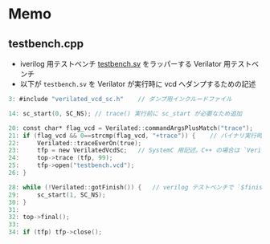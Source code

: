 # Memo

## testbench.cpp
* iverilog 用テストベンチ [testbench.sv](testbench.sv) をラッパーする Verilator 用テストベンチ
* 以下が `testbench.sv` を Verilator が実行時に vcd へダンプするための記述

```verilog
3: #include "verilated_vcd_sc.h"    // ダンプ用インクルードファイル

14:	sc_start(0, SC_NS); // trace() 実行前に sc_start が必要なため追加

20: const char* flag_vcd = Verilated::commandArgsPlusMatch("trace");    // varilator コマンド実行時に `--trace` オプションを付けることでダンプできるようにする
21:	if (flag_vcd && 0==strcmp(flag_vcd, "+trace")) {    // バイナリ実行時に `+trace` を付けることでダンプできるようにする
22:		Verilated::traceEverOn(true);
23:		tfp = new VerilatedVcdSc;   // SystemC 用記述。C++ の場合は `VerilatedVcdC`
24:		top->trace (tfp, 99);
25:		tfp->open("testbench.vcd");
26:	}

28: while (!Verilated::gotFinish()) {   // verilog テストベンチで `$finish` が実行されるまで `sc_start` を繰り返す
29:     sc_start(1, SC_NS);
30: }
31:
32:	top->final();
33:
34: if (tfp) tfp->close();
```
